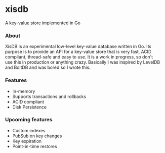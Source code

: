 # xisdb
A key-value store implemented in Go

### About
XisDB is an experimental low-level key-value database written in Go. Its purpose is to provide an API for a key-value store that is very fast, ACID compliant, thread-safe and easy to use. It is a work in progress, so don't use this in production or anything crazy. Basically I was inspired by LevelDB and BoltDB and was bored so I wrote this.

### Features
- In-memory
- Supports transactions and rollbacks
- ACID compliant
- Disk Persistence

### Upcoming features
- Custom indexes
- PubSub on key changes
- Key expiration
- Point-in-time restores

